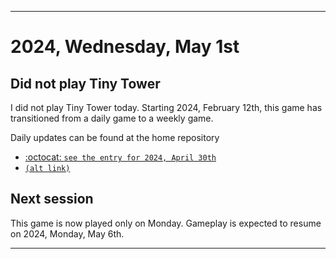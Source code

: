 
***

# 2024, Wednesday, May 1st

## Did not play Tiny Tower

<!-- TODO: For each weekly entry, make sure the date is correct. The day of the week should be modified in 4 places !-->

I did not play Tiny Tower today. Starting 2024, February 12th, this game has transitioned from a daily game to a weekly game.

Daily updates can be found at the home repository

- [:octocat: `see the entry for 2024, April 30th`](https://github.com/seanpm2001/SeansLifeArchive_Images_TinyTower/tree/master/tiny%20tower/2024/04_April/30/) 
- [`(alt link)`](/tiny%20tower/2024/04_April/30/)

## Next session

This game is now played only on Monday. Gameplay is expected to resume on 2024, Monday, May 6th.

***
